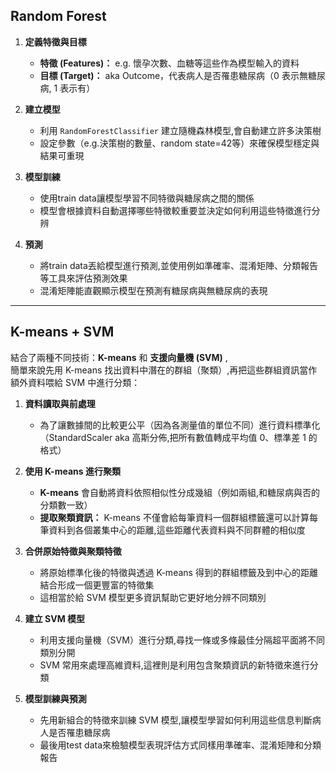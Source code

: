 

## Random Forest

1. **定義特徵與目標**  
   - **特徵 (Features)：** e.g. 懷孕次數、血糖等這些作為模型輸入的資料
   - **目標 (Target)：** aka Outcome，代表病人是否罹患糖尿病（0 表示無糖尿病, 1 表示有）

2. **建立模型**  
   - 利用 `RandomForestClassifier` 建立隨機森林模型,會自動建立許多決策樹
   - 設定參數（e.g.決策樹的數量、random state=42等）來確保模型穩定與結果可重現

3. **模型訓練**  
   - 使用train data讓模型學習不同特徵與糖尿病之間的關係
   - 模型會根據資料自動選擇哪些特徵較重要並決定如何利用這些特徵進行分辨

4. **預測**  
   - 將train data丟給模型進行預測,並使用例如準確率、混淆矩陣、分類報告等工具來評估預測效果
   - 混淆矩陣能直觀顯示模型在預測有糖尿病與無糖尿病的表現

---

## K-means + SVM

結合了兩種不同技術：**K-means** 和 **支援向量機 (SVM)** , <br>簡單來說先用 K-means 找出資料中潛在的群組（聚類）,再把這些群組資訊當作額外資料喂給 SVM 中進行分類：

1. **資料讀取與前處理**  
   - 為了讓數據間的比較更公平（因為各測量值的單位不同）進行資料標準化（StandardScaler aka 高斯分佈,把所有數值轉成平均值 0、標準差 1 的格式）

2. **使用 K-means 進行聚類**  
   - **K-means** 會自動將資料依照相似性分成幾組（例如兩組,和糖尿病與否的分類數一致）
   - **提取聚類資訊：** K-means 不僅會給每筆資料一個群組標籤還可以計算每筆資料到各個叢集中心的距離,這些距離代表資料與不同群體的相似度
   
3. **合併原始特徵與聚類特徵**  
   - 將原始標準化後的特徵與透過 K-means 得到的群組標籤及到中心的距離結合形成一個更豐富的特徵集  
   - 這相當於給 SVM 模型更多資訊幫助它更好地分辨不同類別

4. **建立 SVM 模型**  
   - 利用支援向量機（SVM）進行分類,尋找一條或多條最佳分隔超平面將不同類別分開
   - SVM 常用來處理高維資料,這裡則是利用包含聚類資訊的新特徵來進行分類

5. **模型訓練與預測**  
   - 先用新組合的特徵來訓練 SVM 模型,讓模型學習如何利用這些信息判斷病人是否罹患糖尿病
   - 最後用test data來檢驗模型表現評估方式同樣用準確率、混淆矩陣和分類報告


